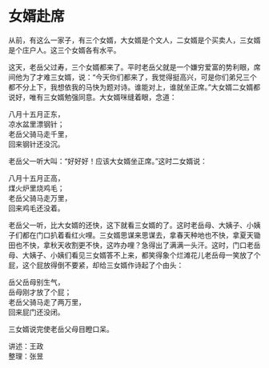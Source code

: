 # 女婿赴席

从前，有这么一家子，有三个女婿，大女婿是个文人，二女婿是个买卖人，三女婿是个庄户人。这三个女婿各有水平。

这天，老岳父过寿，三个女婿都来了。平时老岳父就是一个嫌穷爱富的势利眼，席间他为了才难三女婿，说：“今天你们都来了，我觉得挺高兴，可是你们弟兄三个都不分上下，我想依我的马快为题对诗。谁能对上，谁就坐正席。”大女婿二女婿都说好，唯有三女婿勉强同意。大女婿咪缝着眼，念道：

八月十五月正东，  
凉水盆里漂钢针；  
老岳父骑马走千里，  
回来钢针还没沉。

老岳父一听大叫：“好好好！应该大女婿坐正席。”这时二女婿说：

八月十五月正高，  
煤火炉里烧鸡毛；  
老岳父骑马走万里，  
回来鸡毛还没着。

老岳父一听，比大女婿的还快，这下就看三女婿的了。这时老岳母、大姨子、小姨子们都在门口扒着看红火哩。三女婿思谋来思谋去，拿春天种地也不快，拿夏天锄田也不快，拿秋天收割更不快，这咋办哩？急得出了满满一头汗。这时，门口老岳母、大姨子、小姨们看见三女婿答不上来，都笑得象个烂滩花儿老岳母一笑放了个屁，这个屁放得倒不要紧，却给三女婿作诗起了个由头：

岳父岳母别生气，  
岳母刚才放了个屁；  
老岳父骑马走了两万里，  
回来屁门还没闭。

三女婿说完使老岳父母目瞪口呆。

讲述：王政  
整理：张昱
